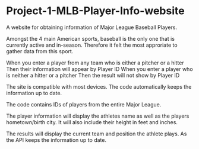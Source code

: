 # Project-1-MLB-Player-Info-website
A website for obtaining information of Major League Baseball Players.

Amongst the 4 main American sports, baseball is the only one that is currently active and in-season. Therefore it felt the most approriate to gather data from this sport.

When you enter a player from any team who is either a pitcher or a hitter
Then their information will appear by Player ID
When you enter a player who is neither a hitter or a pitcher
Then the result will not show by Player ID

The site is compatible with most devices. The code automatically keeps the information up to date.

The code contains IDs of players from the entire Major League. 

The player information will display the athletes name as well as the players hometown/birth city. It will also include their height in feet and inches. 

The results will display the current team and position the athlete plays. As the API keeps the information up to date.
